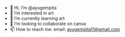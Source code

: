 - 👋 Hi, I’m @ayugempita
- 👀 I’m interested in art
- 🌱 I’m currently learning art
- 💞️ I’m looking to collaborate on canva
- 📫 How to reach me: email: ayugempita11@gmail.com

<!---
ayugempita/ayugempita is a ✨ special ✨ repository because its `README.md` (this file) appears on your GitHub profile.
You can click the Preview link to take a look at your changes.
--->
